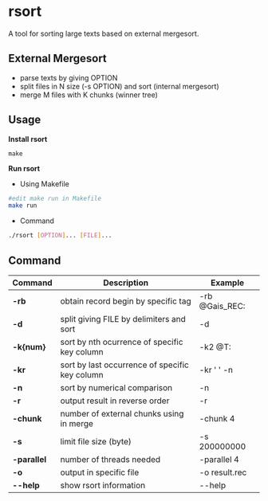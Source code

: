 # rsort
A tool for sorting large texts based on external mergesort.

## External Mergesort
* parse texts by giving OPTION
* split files in N size (-s OPTION) and sort (internal mergesort)
* merge M files with K chunks (winner tree)

## Usage
**Install rsort**
```
make
```
**Run rsort**
* Using Makefile
```bash
#edit make run in Makefile
make run
```
* Command
```bash
./rsort [OPTION]... [FILE]...
```

## Command
| Command | Description | Example |
| ---             | ---    | ---       |
| **-rb** | obtain record begin by specific tag | -rb @Gais_REC: |
| **-d** | split giving FILE by delimiters and sort | -d |
| **-k{num}** | sort by nth ocurrence of specific key column | -k2 @T: |
| **-kr** | sort by last occurrence of specific key column | -kr ' ' -n |
| **-n** | sort by numerical comparison | -n |
| **-r** | output result in reverse order | -r |
| **-chunk** | number of external chunks using in merge | -chunk 4 |
| **-s** | limit file size (byte) | -s 200000000 |
| **-parallel** | number of threads needed | -parallel 4 |
| **-o** | output in specific file | -o result.rec |
| **--help** | show rsort information | --help |